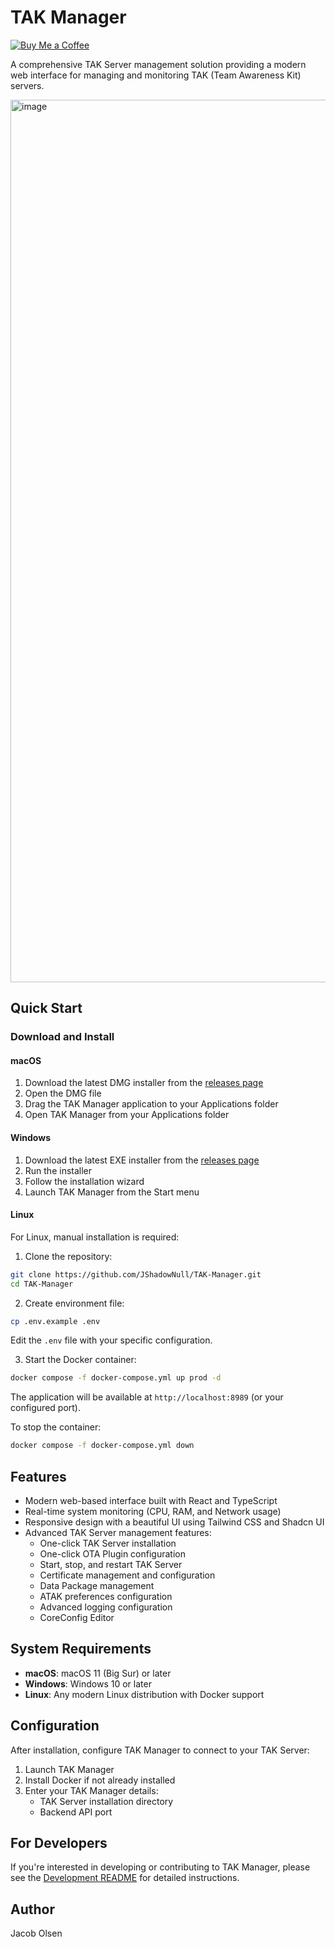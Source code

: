 # TAK Manager
[![Buy Me a Coffee](https://img.shields.io/badge/Buy%20Me%20a%20Coffee-F7941E?style=for-the-badge&logo=buy-me-a-coffee&logoColor=white)](https://ko-fi.com/jakeolsen)

A comprehensive TAK Server management solution providing a modern web interface for managing and monitoring TAK (Team Awareness Kit) servers.

<img width="1412" alt="image" src="https://github.com/user-attachments/assets/43e23409-59b8-4049-b34f-9ca388c6e582" />

## Quick Start

### Download and Install

#### macOS
1. Download the latest DMG installer from the [releases page](https://github.com/JShadowNull/TAK-Manager/releases/latest)
2. Open the DMG file
3. Drag the TAK Manager application to your Applications folder
4. Open TAK Manager from your Applications folder

#### Windows
1. Download the latest EXE installer from the [releases page](https://github.com/JShadowNull/TAK-Manager/releases/latest)
2. Run the installer
3. Follow the installation wizard
4. Launch TAK Manager from the Start menu

#### Linux
For Linux, manual installation is required:

1. Clone the repository:
```bash
git clone https://github.com/JShadowNull/TAK-Manager.git
cd TAK-Manager
```

2. Create environment file:
```bash
cp .env.example .env
```
Edit the `.env` file with your specific configuration.

3. Start the Docker container:
```bash
docker compose -f docker-compose.yml up prod -d
```

The application will be available at `http://localhost:8989` (or your configured port).

To stop the container:
```bash
docker compose -f docker-compose.yml down
```

## Features

- Modern web-based interface built with React and TypeScript
- Real-time system monitoring (CPU, RAM, and Network usage)
- Responsive design with a beautiful UI using Tailwind CSS and Shadcn UI
- Advanced TAK Server management features:
  - One-click TAK Server installation
  - One-click OTA Plugin configuration
  - Start, stop, and restart TAK Server
  - Certificate management and configuration
  - Data Package management
  - ATAK preferences configuration
  - Advanced logging configuration
  - CoreConfig Editor

## System Requirements

- **macOS**: macOS 11 (Big Sur) or later
- **Windows**: Windows 10 or later
- **Linux**: Any modern Linux distribution with Docker support

## Configuration

After installation, configure TAK Manager to connect to your TAK Server:

1. Launch TAK Manager
2. Install Docker if not already installed
3. Enter your TAK Manager details:
   - TAK Server installation directory
   - Backend API port

## For Developers

If you're interested in developing or contributing to TAK Manager, please see the [Development README](README.DEV.md) for detailed instructions.

## Author

Jacob Olsen

